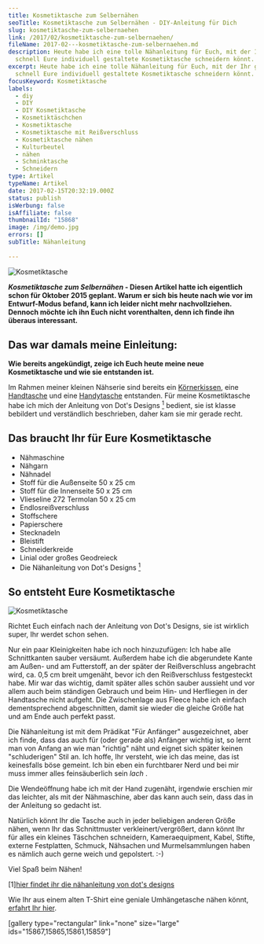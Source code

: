 ```yaml
---
title: Kosmetiktasche zum Selbernähen
seoTitle: Kosmetiktasche zum Selbernähen - DIY-Anleitung für Dich
slug: kosmetiktasche-zum-selbernaehen
link: /2017/02/kosmetiktasche-zum-selbernaehen/
fileName: 2017-02---kosmetiktasche-zum-selbernaehen.md
description: Heute habe ich eine tolle Nähanleitung für Euch, mit der Ihr ganz
  schnell Eure individuell gestaltete Kosmetiktasche schneidern könnt.
excerpt: Heute habe ich eine tolle Nähanleitung für Euch, mit der Ihr ganz
  schnell Eure individuell gestaltete Kosmetiktasche schneidern könnt.
focusKeyword: Kosmetiktasche
labels:
  - diy
  - DIY
  - DIY Kosmetiktasche
  - Kosmetiktäschchen
  - Kosmetiktasche
  - Kosmetiktasche mit Reißverschluss
  - Kosmetiktasche nähen
  - Kulturbeutel
  - nähen
  - Schminktasche
  - Schneidern
type: Artikel
typeName: Artikel
date: 2017-02-15T20:32:19.000Z
status: publish
isWerbung: false
isAffiliate: false
thumbnailId: "15868"
image: /img/demo.jpg
errors: []
subTitle: Nähanleitung
  
---
```


![Kosmetiktasche](http://cardamonchai.com/wp-content/uploads/2017/02/32105962403_6f2b2d3d03_z-640x427.jpg)

**_Kosmetiktasche zum Selbernähen_ - Diesen Artikel hatte ich eigentlich schon
für Oktober 2015 geplant. Warum er sich bis heute nach wie vor im Entwurf-Modus
befand, kann ich leider nicht mehr nachvollziehen. Dennoch möchte ich ihn Euch
nicht vorenthalten, denn ich finde ihn überaus interessant.**

## **Das war damals meine Einleitung:**

**Wie bereits angekündigt, zeige ich Euch heute meine neue Kosmetiktasche und
wie sie entstanden ist.**

Im Rahmen meiner kleinen Nähserie sind bereits ein
[Körnerkissen](/2015/09/diy-koernerkissen-naehanleitung/), eine
[Handtasche](/2015/09/kleine-handtasche-zum-selbermachen/) und eine
[Handytasche](/2015/10/diy-handytasche-mit-zugmechanismus/) entstanden. Für
meine Kosmetiktasche habe ich mich der Anleitung von Dot's Designs
[<sup>1</sup>](#1) bedient, sie ist klasse bebildert und verständlich
beschrieben, daher kam sie mir gerade recht.

## Das braucht Ihr für Eure Kosmetiktasche

- Nähmaschine
- Nähgarn
- Nähnadel
- Stoff für die Außenseite 50 x 25 cm
- Stoff für die Innenseite 50 x 25 cm
- Vlieseline 272 Termolan 50 x 25 cm
- Endlosreißverschluss
- Stoffschere
- Papierschere
- Stecknadeln
- Bleistift
- Schneiderkreide
- Linial oder großes Geodreieck
- Die Nähanleitung von Dot's Designs [<sup>1</sup>](#1)

## So entsteht Eure Kosmetiktasche

![Kosmetiktasche](http://cardamonchai.com/wp-content/uploads/2017/02/22309643076_b29604c2e7_z-640x640.jpg)

Richtet Euch einfach nach der Anleitung von Dot's Designs, sie ist wirklich
super, Ihr werdet schon sehen.

Nur ein paar Kleinigkeiten habe ich noch hinzuzufügen: Ich habe alle
Schnittkanten sauber versäumt. Außerdem habe ich die abgerundete Kante am Außen-
und am Futterstoff, an der später der Reißverschluss angebracht wird, ca. 0,5 cm
breit umgenäht, bevor ich den Reißverschluss festgesteckt habe. Mir war das
wichtig, damit später alles schön sauber aussieht und vor allem auch beim
ständigen Gebrauch und beim Hin- und Herfliegen in der Handtasche nicht aufgeht.
Die Zwischenlage aus Fleece habe ich einfach dementsprechend abgeschnitten,
damit sie wieder die gleiche Größe hat und am Ende auch perfekt passt.

Die Nähanleitung ist mit dem Prädikat "Für Anfänger" ausgezeichnet, aber ich
finde, dass das auch für (oder gerade als) Anfänger wichtig ist, so lernt man
von Anfang an wie man "richtig" näht und eignet sich später keinen
"schluderigen" Stil an. Ich hoffe, Ihr versteht, wie ich das meine, das ist
keinesfalls böse gemeint. Ich bin eben ein furchtbarer Nerd und bei mir muss
immer alles feinsäuberlich sein _lach_ .

Die Wendeöffnung habe ich mit der Hand zugenäht, irgendwie erschien mir das
leichter, als mit der Nähmaschine, aber das kann auch sein, dass das in der
Anleitung so gedacht ist.

Natürlich könnt Ihr die Tasche auch in jeder beliebigen anderen Größe nähen,
wenn Ihr das Schnittmuster verkleinert/vergrößert, dann könnt Ihr für alles ein
kleines Täschchen schneidern, Kameraequipment, Kabel, Stifte, externe
Festplatten, Schmuck, Nähsachen und Murmelsammlungen haben es nämlich auch gerne
weich und gepolstert. :-)

Viel Spaß beim Nähen!

[1][hier findet ihr die nähanleitung von dot's designs](http://www.dots-designs.de/kosmetiktasche-naehen/)

Wie Ihr aus einem alten T-Shirt eine geniale Umhängetasche nähen könnt,
[erfahrt Ihr hier](/2015/09/diy-upcycling-nerdbag/).

[gallery type="rectangular" link="none" size="large"
ids="15867,15865,15861,15859"]

  